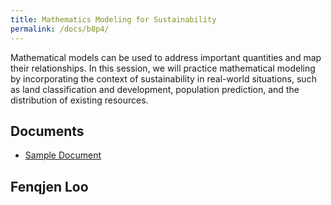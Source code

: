 ```yaml
---
title: Mathematics Modeling for Sustainability
permalink: /docs/b8p4/
---
```


Mathematical models can be used to address important quantities and map their relationships. In this session, we will practice mathematical modeling by incorporating the context of sustainability in real-world situations, such as land classification and development, population prediction, and the distribution of existing resources.

## Documents
 - [Sample Document](../wednesday/breakout7/documents/b1p1d1.pdf)

## Fenqjen Loo